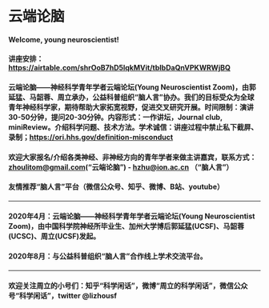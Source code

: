 # 云端论脑
#### Welcome, young neuroscientist!
#### 讲座安排：https://airtable.com/shrOoB7hD5lqkMVit/tblbDaQnVPKWRWjBQ


#### 云端论脑——神经科学青年学者云端论坛(Young Neuroscientist Zoom)，由郭延猛、马韶蓉、周立承办，公益科普组织“脑人言”协办。我们的目标受众为全球青年神经科学家，期待帮助大家拓宽视野，促进交叉研究开展。时间限制：演讲30-50分钟，提问20-30分钟。内容形式：一作讲坛，Journal club, miniReview。介绍科学问题、技术方法。学术诚信：讲座过程中禁止私下截屏、录制；https://ori.hhs.gov/definition-misconduct
#### 欢迎大家报名/介绍各类神经、非神经方向的青年学者来做主讲嘉宾，联系方式：zhoulitom@gmail.com(“云端论脑”) - hzhu@ion.ac.cn （“脑人言”）
#### 友情推荐“脑人言”平台（微信公众号、知乎、微博、B站、youtube）
---
#### 2020年4月：云端论脑——神经科学青年学者云端论坛(Young Neuroscientist Zoom)，由中国科学院神经所毕业生、加州大学博后郭延猛(UCSF)、马韶蓉(UCSC)、周立(UCSF)发起。
#### 2020年8月：与公益科普组织“脑人言”合作线上学术交流平台。
---
#### 欢迎关注周立的小号们：知乎“科学闲话”，微博“周立的科学闲话”，微信公众号“科学闲话”，twitter @lizhousf


